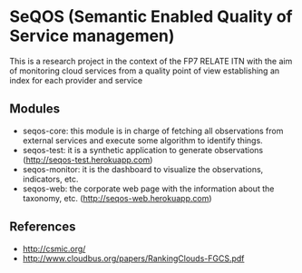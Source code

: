 SeQOS (Semantic Enabled Quality of Service managemen)
=====

This is a research project in the context of the FP7 RELATE ITN with the aim of monitoring cloud services from a quality 
point of view establishing an index for each provider and service

##  Modules

* seqos-core: this module is in charge of fetching all observations from external services and execute some algorithm 
to identify things.
* seqos-test: it is a synthetic application to generate observations (http://seqos-test.herokuapp.com)
* seqos-monitor: it is the dashboard to visualize the observations, indicators, etc.
* seqos-web: the corporate web page with the information about the taxonomy, etc. (http://seqos-web.herokuapp.com)


##  References

* http://csmic.org/
* http://www.cloudbus.org/papers/RankingClouds-FGCS.pdf
